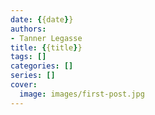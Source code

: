 ```yaml
---
date: {{date}}
authors: 
- Tanner Legasse
title: {{title}}
tags: []
categories: []
series: []
cover:
  image: images/first-post.jpg
---
```

